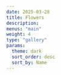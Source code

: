 ```yaml
---
date: 2025-03-28
title: Flowers
description:
menus: "main"
weight: 4
type: "gallery"
params:
  theme: dark
  sort_order: desc
  sort_by: Name
---
```

